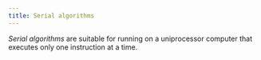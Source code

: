```yaml
---
title: Serial algorithms
---
```


*Serial algorithms* are suitable for running on a uniprocessor computer that executes only one
instruction at a time. 